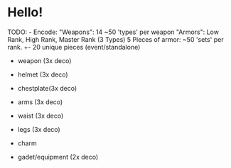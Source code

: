 # Hello!

TODO:
    - Encode:
        "Weapons": 14 
            ~50 'types' per weapon
        "Armors": Low Rank, High Rank, Master Rank (3 Types)
            5 Pieces of armor:
                ~50 'sets' per rank.
                +- 20 unique pieces (event/standalone)

- weapon    (3x deco)

- helmet    (3x deco)
- chestplate(3x deco)
- arms      (3x deco)
- waist     (3x deco)
- legs      (3x deco)

- charm
- gadet/equipment (2x deco)